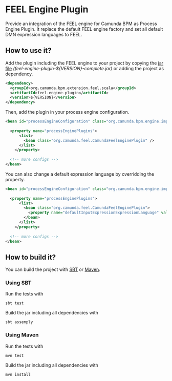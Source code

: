 # FEEL Engine Plugin

Provide an integration of the FEEL engine for Camunda BPM as Process Engine Plugin. It replace the default FEEL engine factory and set all default DMN expression languages to FEEL.

## How to use it?

Add the plugin including the FEEL engine to your project by copying the [jar file](https://github.com/camunda/feel-scala/releases) _(feel-engine-plugin-${VERSION}-complete.jar)_ or adding the project as dependency.

```xml
<dependency>
  <groupId>org.camunda.bpm.extension.feel.scala</groupId>
  <artifactId>feel-engine-plugin</artifactId>
  <version>${VERSION}</version>
</dependency>
```

Then, add the plugin in your process engine configuration.

```xml
<bean id="processEngineConfiguration" class="org.camunda.bpm.engine.impl.cfg.StandaloneProcessEngineConfiguration">
  
  <property name="processEnginePlugins">
      <list>
        <bean class="org.camunda.feel.CamundaFeelEnginePlugin" />
      </list>
    </property>
    
  <!-- more configs -->
</bean>
```

You can also change a default expression language by overridding the property.

```xml
<bean id="processEngineConfiguration" class="org.camunda.bpm.engine.impl.cfg.StandaloneProcessEngineConfiguration">
  
  <property name="processEnginePlugins">
      <list>
        <bean class="org.camunda.feel.CamundaFeelEnginePlugin">
          <property name="defaultInputExpressionExpressionLanguage" value="groovy" />
        </bean>
      </list>
    </property>
    
  <!-- more configs -->
</bean>
```

## How to build it?

You can build the project with [SBT](http://www.scala-sbt.org) or [Maven](http://maven.apache.org).

### Using SBT

Run the tests with
```
sbt test
```

Build the jar including all dependencies with
```
sbt assemply
```

### Using Maven

Run the tests with
```
mvn test
```

Build the jar including all dependencies with
```
mvn install
```
